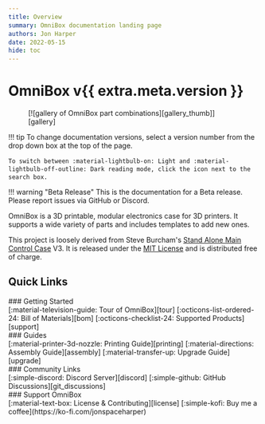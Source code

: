```yaml
---
title: Overview
summary: OmniBox documentation landing page
authors: Jon Harper
date: 2022-05-15
hide: toc
---
```

# OmniBox v{{ extra.meta.version }}

<figure markdown class="jh-cover-img">
  [![gallery of OmniBox part combinations][gallery_thumb]][gallery]
</figure>

!!! tip
    To change documentation versions, select a version number from the drop down box at the top of the page.

    To switch between :material-lightbulb-on: Light and :material-lightbulb-off-outline: Dark reading mode, click the icon next to the search box.

!!! warning "Beta Release"
    This is the documentation for a Beta release. Please report issues via GitHub or Discord.

OmniBox is a 3D printable, modular electronics case for 3D printers. It supports a wide variety of parts and includes templates to add new ones. 

This project is loosely derived from Steve Burcham's [Stand Alone Main Control Case][bgdog] V3. It is released under the [MIT License][license] and is distributed free of charge.

## Quick Links

<div markdown class="grid">
<div markdown class="card">
### Getting Started

<div markdown class="jh-grid-container jh-grid-1 jh-link-grid">
[:material-television-guide: Tour of OmniBox][tour]
[:octicons-list-ordered-24: Bill of Materials][bom]
[:octicons-checklist-24: Supported Products][support]
</div>
</div>
<div markdown class="card">
### Guides

<div markdown class="jh-grid-container jh-grid-1 jh-link-grid">
[:material-printer-3d-nozzle: Printing Guide][printing]
[:material-directions: Assembly Guide][assembly]
[:material-transfer-up: Upgrade Guide][upgrade]
</div>
</div>
<div markdown class="card">
### Community Links

<div markdown class="jh-grid-container jh-grid-1 jh-link-grid">
[:simple-discord: Discord Server][discord]
[:simple-github: GitHub Discussions][git_discussions]
</div>
</div>
<div markdown class="card">
### Support OmniBox

<div markdown class="jh-grid-container jh-grid-1 jh-link-grid">
[:material-text-box: License & Contributing][license]
[:simple-kofi: Buy me a coffee](https://ko-fi.com/jonspaceharper)
</div>
</div>
</div>

[gallery_thumb]: img/examples/0.9.11/banner.webp
[gallery]: img/examples/0.9.11/render.png

[current_release]: history/index.md "Version History (Current Release)"
[tour]:     tour.md                 "Guided Tour"
[support]:  support/index.md        "Supported Parts List"
[bom]:      bom.md                  "Bill of Materials"
[printing]: printing.md             "Printing Guide"
[assembly]: assembly/index.md       "Assembly Guide"
[license]:  license.md              "Contributing and License"
[upgrade]:  upgrade/index.md        "Upgrading Overview"
[bgdog]: https://github.com/bgdog1/3dPrinterCase "BGDog's Stand Alone Main Control Case (GitHub)"